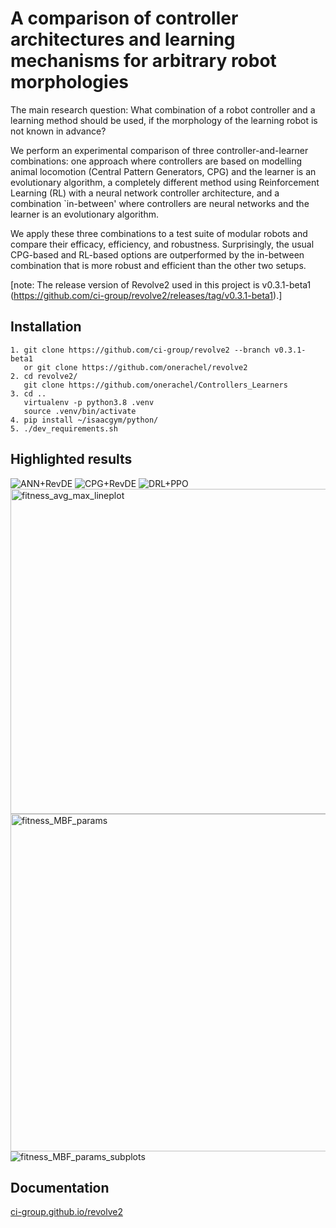 # A comparison of controller architectures and learning mechanisms for arbitrary robot morphologies

The main research question: What combination of a robot controller and a learning method should be used, if the morphology of the learning robot is not known in advance? 

We perform an experimental comparison of three controller-and-learner combinations: one approach where controllers are based on modelling animal locomotion (Central Pattern Generators, CPG) and the learner is an evolutionary algorithm, a completely different method using Reinforcement Learning (RL) with a neural network controller architecture, and a combination `in-between' where controllers are neural networks and the learner is an evolutionary algorithm. 

We apply these three combinations to a test suite of modular robots and compare their efficacy, efficiency, and robustness. Surprisingly, the usual CPG-based and RL-based options are outperformed by the in-between combination that is more robust and efficient than the other two setups. 

[note: The release version of Revolve2 used in this project is v0.3.1-beta1 (https://github.com/ci-group/revolve2/releases/tag/v0.3.1-beta1).]


## Installation 
``` 
1. git clone https://github.com/ci-group/revolve2 --branch v0.3.1-beta1
   or git clone https://github.com/onerachel/revolve2
2. cd revolve2/
   git clone https://github.com/onerachel/Controllers_Learners
3. cd ..
   virtualenv -p python3.8 .venv
   source .venv/bin/activate
4. pip install ~/isaacgym/python/
5. ./dev_requirements.sh
``` 
## Highlighted results
![ANN+RevDE](https://user-images.githubusercontent.com/75667244/222464951-180528d9-477c-46f3-9609-01bef6424df2.png)
![CPG+RevDE](https://user-images.githubusercontent.com/75667244/222464997-a95cbe31-cbff-4d23-b27c-8bd8c6e84ace.png)
![DRL+PPO](https://user-images.githubusercontent.com/75667244/222465037-a672ddc0-3b7f-414f-b47b-d5e500cab6b9.png)
<img width="520" alt="fitness_avg_max_lineplot" src="https://user-images.githubusercontent.com/75667244/222466564-36d89743-69d8-4e71-8d99-ae491a0c3891.png">
<img width="540" alt="fitness_MBF_params" src="https://user-images.githubusercontent.com/75667244/222467913-9dbb828a-1a23-4610-8980-54abd28020cb.png">
![fitness_MBF_params_subplots](https://user-images.githubusercontent.com/75667244/222467956-33a28478-02b7-492e-bcf4-271992ef4fbe.png)


## Documentation 

[ci-group.github.io/revolve2](https://ci-group.github.io/revolve2/) 
